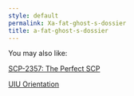 ```yaml
---
style: default
permalink: Xa-fat-ghost-s-dossier
title: a-fat-ghost-s-dossier
---
```

You may also like:

[SCP-2357: The Perfect SCP](http://scp-wiki.net/scp-2357)

[UIU Orientation](http://scp-wiki.net/uiu-orientation)
